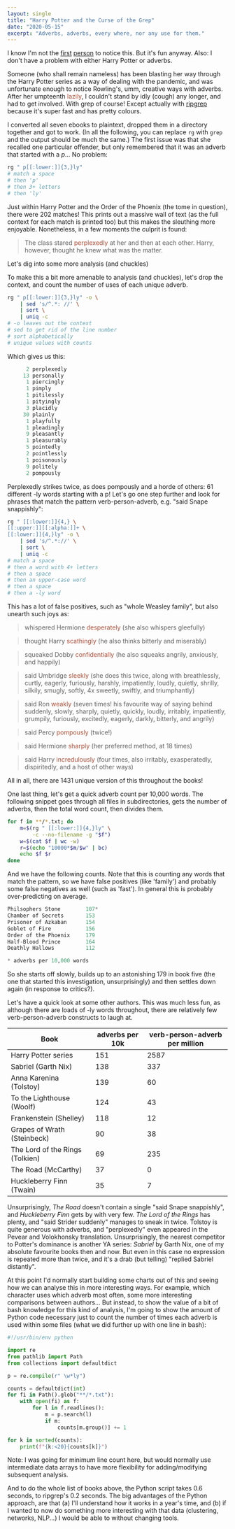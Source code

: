 ```yaml
---
layout: single
title: "Harry Potter and the Curse of the Grep"
date: "2020-05-15"
excerpt: "Adverbs, adverbs, every where, nor any use for them."
---
```


I know I'm not the [first](https://www.livemint.com/Leisure/i8wjh4uNOfjbcZNuVvMPQM/The-adverbs-that-gave-JK-Rowling-away.html) [person](https://www.livewritethrive.com/2015/11/23/oh-those-lovely-adverbs/) to notice this. But it's fun anyway. Also: I don't have a problem with either Harry Potter or adverbs.

Someone (who shall remain nameless) has been blasting her way through the Harry Potter series as a way of dealing with the pandemic, and was unfortunate enough to notice Rowling's, umm, creative ways with adverbs. After her umpteenth <span style="color:#AF4E38">lazily</span>, I couldn't stand by idly (cough) any longer, and had to get involved. With grep of course! Except actually with [ripgrep](https://github.com/BurntSushi/ripgrep) because it's super fast and has pretty colours.

I converted all seven ebooks to plaintext, dropped them in a directory together and got to work. (In all the following, you can replace `rg` with `grep` and the output should be much the same.) The first issue was that she recalled one particular offender, but only remembered that it was an adverb that started with a *p*... No problem:

```bash
rg " p[[:lower:]]{3,}ly"
# match a space
# then 'p'
# then 3+ letters
# then 'ly'
```

Just within Harry Potter and the Order of the Phoenix (the tome in question), there were 202 matches! This prints out a massive wall of text (as the full context for each match is printed too) but this makes the sleuthing more enjoyable. Nonetheless, in a few moments the culprit is found:

> The class stared <span style="color:#AF4E38">perplexedly</span> at her and then at each other. Harry, however, thought he knew what was the matter.

Let's dig into some more analysis (and chuckles)

To make this a bit more amenable to analysis (and chuckles), let's drop the context, and count the number of uses of each unique adverb.

```bash
rg " p[[:lower:]]{3,}ly" -o \
    | sed 's/^.*: //' \
    | sort \
    | uniq -c
# -o leaves out the context
# sed to get rid of the line number
# sort alphabetically
# unique values with counts
```

Which gives us this:

```python
      2 perplexedly
     13 personally
      1 piercingly
      1 pimply
      1 pitilessly
      1 pityingly
      3 placidly
     30 plainly
      1 playfully
      1 pleadingly
      9 pleasantly
      1 pleasurably
      5 pointedly
      2 pointlessly
      1 poisonously
      9 politely
      2 pompously
```

Perplexedly strikes twice, as does pompously and a horde of others: 61 different -ly words starting with a p! Let's go one step further and look for phrases that match the pattern verb-person-adverb, e.g. "said Snape snappishly":

```bash
rg " [[:lower:]]{4,} \
[[:upper:]][[:alpha:]]+ \
[[:lower:]]{4,}ly" -o \
    | sed 's/^.*://' \
    | sort \
    | uniq -c
# match a space
# then a word with 4+ letters
# then a space
# then an upper-case word
# then a space
# then a -ly word
```

This has a lot of false positives, such as "whole Weasley family", but also unearth such joys as:

> whispered Hermione <span style="color:#AF4E38">desperately</span> (she also whispers gleefully)

> thought Harry <span style="color:#AF4E38">scathingly</span> (he also thinks bitterly and miserably)

> squeaked Dobby <span style="color:#AF4E38">confidentially</span> (he also squeaks angrily, anxiously, and happily)

> said Umbridge <span style="color:#AF4E38">sleekly</span> (she does this twice, along with breathlessly, curtly, eagerly, furiously, harshly, impatiently, loudly, quietly, shrilly, silkily, smugly, softly, 4x sweetly, swiftly, and triumphantly)

> said Ron <span style="color:#AF4E38">weakly</span> (seven times! his favourite way of saying behind suddenly, slowly, sharply, quietly, quickly, loudly, irritably, impatiently, grumpily, furiously, excitedly, eagerly, darkly, bitterly, and angrily)

> said Percy <span style="color:#AF4E38">pompously</span> (twice!)

> said Hermione <span style="color:#AF4E38">sharply</span> (her preferred method, at 18 times)

> said Harry <span style="color:#AF4E38">incredulously</span> (four times, also irritably, exasperatedly, dispiritedly, and a host of other ways)

All in all, there are 1431 unique version of this throughout the books!

One last thing, let's get a quick adverb count per 10,000 words. The following snippet goes through all files in subdirectories, gets the number of adverbs, then the total word count, then divides them.

```bash
for f in **/*.txt; do
    m=$(rg " [[:lower:]]{4,}ly" \
        -c --no-filename -g "$f")
    w=$(cat $f | wc -w)
    r=$(echo "10000*$m/$w" | bc)
    echo $f $r
done
```

And we have the following counts. Note that this is counting any words that match the pattern, so we have false positives (like 'family') and probably some false negatives as well (such as 'fast'). In general this is probably over-predicting on average.

```python
Philsophers Stone        107*
Chamber of Secrets       153
Prisoner of Azkaban      154
Goblet of Fire           156
Order of the Phoenix     179
Half-Blood Prince        164
Deathly Hallows          112

* adverbs per 10,000 words
```

So she starts off slowly, builds up to an astonishing 179 in book five (the one that started this investigation, unsurprisingly) and then settles down again (in response to critics?).

Let's have a quick look at some other authors. This was much less fun, as although there are loads of -ly words throughout, there are relatively few verb-person-adverb constructs to laugh at.

| Book | adverbs per 10k | verb-person-adverb per million |
|------|-----------------|------------------|
| Harry Potter series | 151 | 2587 |
| Sabriel (Garth Nix) | 138 | 337 |
| Anna Karenina (Tolstoy) | 139 | 60 |
| To the Lighthouse (Woolf) | 124 | 43 |
| Frankenstein (Shelley) | 118 | 12 |
| Grapes of Wrath (Steinbeck) | 90 | 38 |
| The Lord of the Rings (Tolkien) | 69 | 235 |
| The Road (McCarthy) | 37 | 0 |
| Huckleberry Finn (Twain) | 35 | 7 |

Unsurprisingly, *The Road* doesn't contain a single "said Snape snappishly", and *Huckleberry Finn* gets by with very few. *The Lord of the Rings* has plenty, and "said Strider suddenly" manages to sneak in twice. Tolstoy is quite generous with adverbs, and "perplexedly" even appeared in the Pevear and Volokhonsky translation. Unsurprisingly, the nearest competitor to Potter's dominance is another YA series: *Sabriel* by Garth Nix, one of my absolute favourite books then and now. But even in this case no expression is repeated more than twice, and it's a drab (but telling) "replied Sabriel distantly".

At this point I'd normally start building some charts out of this and seeing how we can analyse this in more interesting ways. For example, which character uses which adverb most often, some more interesting comparisons between authors... But instead, to show the value of a bit of bash knowledge for this kind of analysis, I'm going to show the amount of Python code necessary just to count the number of times each adverb is used within some files (what we did further up with one line in bash):

```python
#!/usr/bin/env python

import re
from pathlib import Path
from collections import defaultdict

p = re.compile(r" \w*ly")

counts = defaultdict(int)
for fi in Path().glob("**/*.txt"):
    with open(fi) as f:
        for l in f.readlines():
            m = p.search(l)
            if m:
                counts[m.group()] += 1

for k in sorted(counts):
    print(f"{k:<20}{counts[k]}")
```
Note: I was going for minimum line count here, but would normally use intermediate data arrays to have more flexibility for adding/modifying subsequent analysis.

And to do the whole list of books above, the Python script takes 0.6 seconds, to ripgrep's 0.2 seconds. The big advantages of the Python approach, are that (a) I'll understand how it works in a year's time, and (b) if I wanted to now do something more interesting with that data (clustering, networks, NLP...) I would be able to without changing tools.
